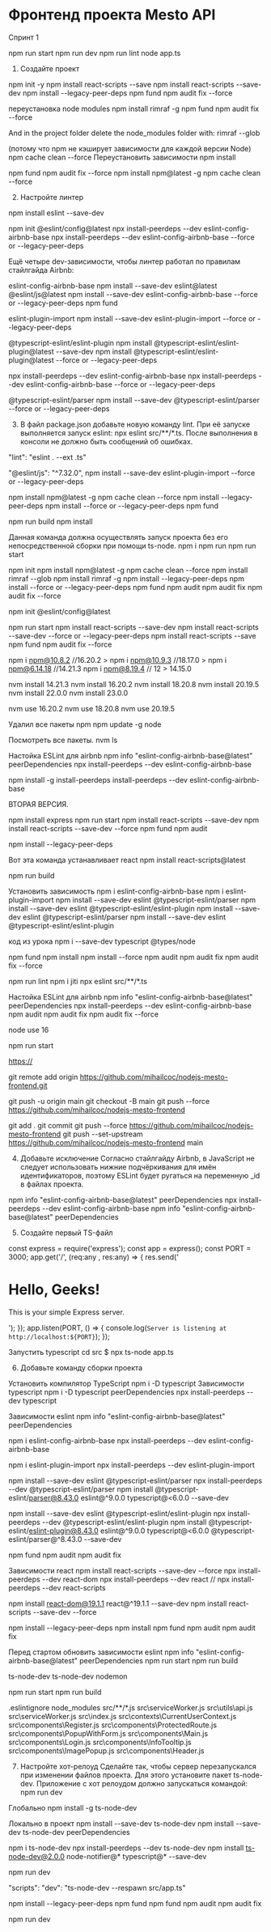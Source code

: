 # Фронтенд проекта Mesto API
Спринт 1


npm run start
npm run dev
npm run lint
node app.ts

1. Создайте проект

npm init -y
npm install react-scripts --save
npm install react-scripts --save-dev
npm install --legacy-peer-deps
npm fund
npm audit fix --force

переустановка node modules
npm install rimraf -g
npm fund
npm audit fix --force

And in the project folder delete the node_modules folder with:
rimraf --glob 

(потому что npm не кэширует зависимости для каждой версии Node)
npm cache clean --force
Переустановить зависимости
npm install

npm fund
npm audit fix --force
npm install npm@latest -g
npm cache clean --force


2. Настройте линтер

npm install eslint --save-dev

npm init @eslint/config@latest
npx install-peerdeps --dev eslint-config-airbnb-base
npx install-peerdeps --dev eslint-config-airbnb-base --force or --legacy-peer-deps


Ещё четыре dev-зависимости, чтобы линтер работал по правилам стайлгайда Airbnb:

eslint-config-airbnb-base
npm install --save-dev eslint@latest @eslint/js@latest
npm install --save-dev eslint-config-airbnb-base --force or --legacy-peer-deps
npm fund

eslint-plugin-import
npm install --save-dev eslint-plugin-import --force or --legacy-peer-deps


@typescript-eslint/eslint-plugin
npm install @typescript-eslint/eslint-plugin@latest --save-dev
npm install @typescript-eslint/eslint-plugin@latest --force or --legacy-peer-deps

npx install-peerdeps --dev eslint-config-airbnb-base
npx install-peerdeps --dev eslint-config-airbnb-base --force or --legacy-peer-deps


@typescript-eslint/parser
npm install --save-dev @typescript-eslint/parser --force or --legacy-peer-deps



3. В файл package.json добавьте новую команду lint. 
При её запуске выполняется запуск eslint: npx eslint src/**/*.ts. 
После выполнения в консоли не должно быть сообщений об ошибках.

"lint": "eslint . --ext .ts"  

 "@eslint/js": "^7.32.0",
npm install --save-dev eslint-plugin-import --force or --legacy-peer-deps

npm install npm@latest -g
npm cache clean --force
npm install --legacy-peer-deps
npm install --force or --legacy-peer-deps
npm fund

npm run build
npm install








Данная команда должна осуществлять запуск проекта без его непосредственной сборки при помощи ts-node.
npm i
npm run 
npm run start

npm init
npm install npm@latest -g
npm cache clean --force
npm install
rimraf --glob 
npm install rimraf -g
npm install --legacy-peer-deps
npm install --force or --legacy-peer-deps
npm fund
npm audit
npm audit fix
npm audit fix --force

npm init @eslint/config@latest

npm run start
npm install react-scripts --save-dev
npm install react-scripts --save-dev --force or --legacy-peer-deps
npm install react-scripts --save
npm fund
npm audit fix --force

npm i npm@10.8.2    //16.20.2 >
npm i npm@10.9.3    //18.17.0 >
npm i npm@6.14.18   //14.21.3
npm i npm@8.19.4    // 12 >  14.15.0

nvm install 14.21.3
nvm install 16.20.2
nvm install 18.20.8
nvm install 20.19.5
nvm install 22.0.0
nvm install 23.0.0


nvm use 16.20.2
nvm use 18.20.8
nvm use 20.19.5

Удалил все пакеты npm
npm update -g node

Посмотреть все пакеты.
nvm ls


Настойка ESLint для airbnb
npm info "eslint-config-airbnb-base@latest" peerDependencies
npx install-peerdeps --dev eslint-config-airbnb-base

npm install -g install-peerdeps
install-peerdeps --dev eslint-config-airbnb-base

ВТОРАЯ ВЕРСИЯ.

npm install express
npm run start
 npm install react-scripts --save-dev 
 npm install react-scripts --save-dev --force
 npm fund
 npm audit

npm install  --legacy-peer-deps

Вот эта команда устанавливает react
npm install react-scripts@latest

npm run build



Установить зависимость 
npm i eslint-config-airbnb-base
npm i eslint-plugin-import
npm install --save-dev eslint @typescript-eslint/parser
npm install --save-dev eslint @typescript-eslint/eslint-plugin
npm install --save-dev eslint @typescript-eslint/parser
npm install --save-dev eslint @typescript-eslint/eslint-plugin

код из урока
npm i --save-dev typescript @types/node

npm fund
npm install
npm install --force
npm audit
npm audit fix
npm audit fix --force

npm run lint
npm i jiti
npx eslint src/**/*.ts

Настойка ESLint для airbnb
npm info "eslint-config-airbnb-base@latest" peerDependencies
npx install-peerdeps --dev eslint-config-airbnb-base
npm audit
npm audit fix
npm audit fix --force

node use 16


npm run start

[https://](https://github.com/mihailcoc/nodejs-mesto-frontend/activity?ref=main)

git remote add origin https://github.com/mihailcoc/nodejs-mesto-frontend.git

git push -u origin main
git checkout -B main
git push --force https://github.com/mihailcoc/nodejs-mesto-frontend

git add .
git commit
git push --force https://github.com/mihailcoc/nodejs-mesto-frontend
git push --set-upstream https://github.com/mihailcoc/nodejs-mesto-frontend main




4. Добавьте исключение 
Согласно стайлгайду Airbnb, в JavaScript не следует использовать нижние подчёркивания для имён идентификаторов, поэтому ESLint будет ругаться на переменную _id в файлах проекта. 

npm info "eslint-config-airbnb-base@latest" peerDependencies
npx install-peerdeps --dev eslint-config-airbnb-base
npm info "eslint-config-airbnb-base@latest" peerDependencies

5. Создайте первый TS-файл

const express = require('express');
const app = express();
const PORT = 3000;
app.get('/', (req:any , res:any) => {
    res.send('<h1>Hello, Geeks!</h1><p>This is your simple Express server.</p>');
});
app.listen(PORT, () => {
    console.log(`Server is listening at http://localhost:${PORT}`);
});


Запустить typescript
cd src
$ npx ts-node app.ts

6. Добавьте команду сборки проекта

Установить компилятор TypeScript
npm i -D typescript
Зависимости typescript 
npm i -D typescript peerDependencies
npx install-peerdeps --dev typescript

Зависимости eslint
npm info "eslint-config-airbnb-base@latest" peerDependencies

npm i eslint-config-airbnb-base
npx install-peerdeps --dev eslint-config-airbnb-base

npm i eslint-plugin-import
npx install-peerdeps --dev eslint-plugin-import

npm install --save-dev eslint @typescript-eslint/parser
npx install-peerdeps --dev @typescript-eslint/parser
npm install @typescript-eslint/parser@8.43.0 eslint@^9.0.0 typescript@<6.0.0 --save-dev

npm install --save-dev eslint @typescript-eslint/eslint-plugin
npx install-peerdeps --dev @typescript-eslint/eslint-plugin
npm install @typescript-eslint/eslint-plugin@8.43.0 eslint@^9.0.0 typescript@<6.0.0 @typescript-eslint/parser@^8.43.0 --save-dev

npm fund
npm audit
npm audit fix




Зависимости react 
npm install react-scripts --save-dev --force
npx install-peerdeps --dev react-dom
npx install-peerdeps --dev react
// npx install-peerdeps --dev react-scripts

npm install react-dom@19.1.1 react@^19.1.1 --save-dev
npm install react-scripts --save-dev --force


npm install  --legacy-peer-deps
npm install
npm fund
npm audit
npm audit fix

Перед стартом обновить зависимости eslint
npm info "eslint-config-airbnb-base@latest" peerDependencies
npm run start
npm run build


ts-node-dev
ts-node-dev nodemon


npm run start
npm run build

.eslintignore
node_modules
src/**/*.js
src\serviceWorker.js
src\utils\api.js
src\serviceWorker.js
src\index.js
src\contexts\CurrentUserContext.js
src\components\Register.js
src\components\ProtectedRoute.js
src\components\PopupWithForm.js
src\components\Main.js
src\components\Login.js
src\components\InfoTooltip.js
src\components\ImagePopup.js
src\components\Header.js


7. Настройте хот-релоуд
Сделайте так, чтобы сервер перезапускался при изменении файлов проекта. 
Для этого установите пакет ts-node-dev. Приложение с хот релоудом должно запускаться командой: npm run dev 

Глобально 
npm install -g ts-node-dev

Локально в проект
npm install --save-dev ts-node-dev
npm install --save-dev ts-node-dev peerDependencies

npm i ts-node-dev
npx install-peerdeps --dev ts-node-dev
npm install ts-node-dev@2.0.0 node-notifier@* typescript@* --save-dev


npm run dev 

 "scripts": 
    "dev": "ts-node-dev --respawn src/app.ts"

npm install  --legacy-peer-deps
npm fund
npm fund
npm audit
npm audit fix

npm run dev 






